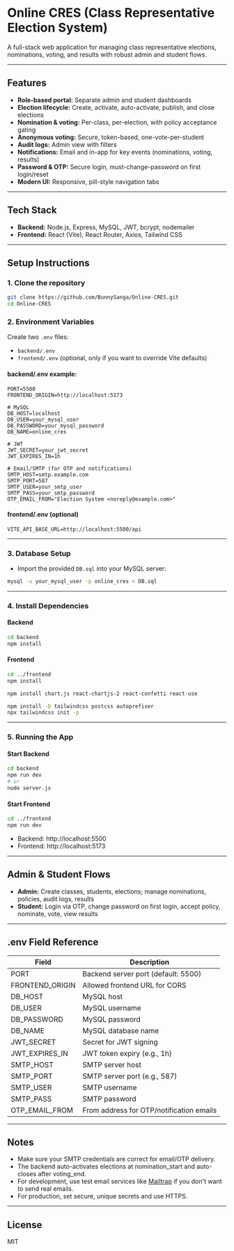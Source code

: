 # Online CRES (Class Representative Election System)

A full-stack web application for managing class representative elections, nominations, voting, and results with robust admin and student flows.

---

## Features

- **Role-based portal:** Separate admin and student dashboards
- **Election lifecycle:** Create, activate, auto-activate, publish, and close elections
- **Nomination & voting:** Per-class, per-election, with policy acceptance gating
- **Anonymous voting:** Secure, token-based, one-vote-per-student
- **Audit logs:** Admin view with filters
- **Notifications:** Email and in-app for key events (nominations, voting, results)
- **Password & OTP:** Secure login, must-change-password on first login/reset
- **Modern UI:** Responsive, pill-style navigation tabs

---

## Tech Stack

- **Backend:** Node.js, Express, MySQL, JWT, bcrypt, nodemailer
- **Frontend:** React (Vite), React Router, Axios, Tailwind CSS

---

## Setup Instructions

### 1. Clone the repository

```sh
git clone https://github.com/BunnySanga/Online-CRES.git
cd Online-CRES
```

### 2. Environment Variables

Create two `.env` files:

- `backend/.env`
- `frontend/.env` (optional, only if you want to override Vite defaults)

#### backend/.env example:

```
PORT=5500
FRONTEND_ORIGIN=http://localhost:5173

# MySQL
DB_HOST=localhost
DB_USER=your_mysql_user
DB_PASSWORD=your_mysql_password
DB_NAME=online_cres

# JWT
JWT_SECRET=your_jwt_secret
JWT_EXPIRES_IN=1h

# Email/SMTP (for OTP and notifications)
SMTP_HOST=smtp.example.com
SMTP_PORT=587
SMTP_USER=your_smtp_user
SMTP_PASS=your_smtp_password
OTP_EMAIL_FROM="Election System <noreply@example.com>"
```

#### frontend/.env (optional)

```
VITE_API_BASE_URL=http://localhost:5500/api
```

---

### 3. Database Setup

- Import the provided `DB.sql` into your MySQL server:

```sh
mysql -u your_mysql_user -p online_cres < DB.sql
```

---

### 4. Install Dependencies

#### Backend

```sh
cd backend
npm install
```

#### Frontend

```sh
cd ../frontend
npm install

npm install chart.js react-chartjs-2 react-confetti react-use

npm install -D tailwindcss postcss autoprefixer
npx tailwindcss init -p
```

---

### 5. Running the App

#### Start Backend

```sh
cd backend
npm run dev
# or
node server.js
```

#### Start Frontend

```sh
cd ../frontend
npm run dev
```

- Backend: http://localhost:5500
- Frontend: http://localhost:5173

---

## Admin & Student Flows

- **Admin:** Create classes, students, elections; manage nominations, policies, audit logs, results
- **Student:** Login via OTP, change password on first login, accept policy, nominate, vote, view results

---

## .env Field Reference

| Field           | Description                              |
| --------------- | ---------------------------------------- |
| PORT            | Backend server port (default: 5500)      |
| FRONTEND_ORIGIN | Allowed frontend URL for CORS            |
| DB_HOST         | MySQL host                               |
| DB_USER         | MySQL username                           |
| DB_PASSWORD     | MySQL password                           |
| DB_NAME         | MySQL database name                      |
| JWT_SECRET      | Secret for JWT signing                   |
| JWT_EXPIRES_IN  | JWT token expiry (e.g., 1h)              |
| SMTP_HOST       | SMTP server host                         |
| SMTP_PORT       | SMTP server port (e.g., 587)             |
| SMTP_USER       | SMTP username                            |
| SMTP_PASS       | SMTP password                            |
| OTP_EMAIL_FROM  | From address for OTP/notification emails |

---

## Notes

- Make sure your SMTP credentials are correct for email/OTP delivery.
- The backend auto-activates elections at nomination_start and auto-closes after voting_end.
- For development, use test email services like [Mailtrap](https://mailtrap.io/) if you don't want to send real emails.
- For production, set secure, unique secrets and use HTTPS.

---

## License

MIT
